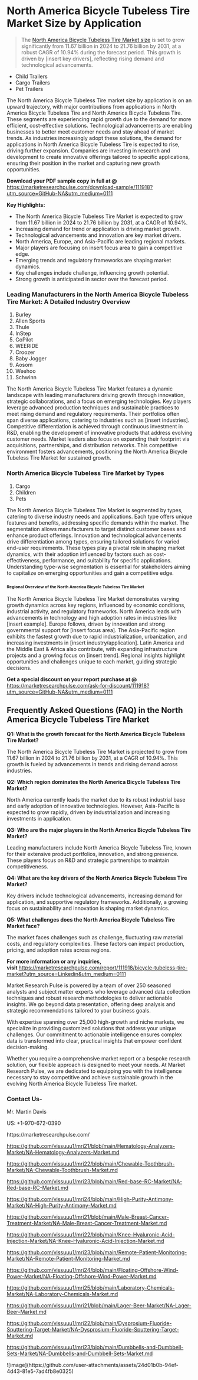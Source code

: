 <h1>North America Bicycle Tubeless Tire Market&nbsp;Size by Application</h1><blockquote><p>The <a href="https://marketresearchpulse.com/download-sample/111918?utm_source=GitHub-NA&amp;utm_medium=0111">North America Bicycle Tubeless Tire Market size</a> is set to grow significantly from 11.67 billion in 2024 to 21.76 billion by 2031, at a robust CAGR of 10.94% during the forecast period. This growth is driven by [insert key drivers], reflecting rising demand and technological advancements.</p></blockquote><ul><li>Child Trailers <li> Cargo Trailers <li> Pet Trailers</li></ul><p>The North America Bicycle Tubeless Tire market size by application is on an upward trajectory, with major contributions from applications in North America Bicycle Tubeless Tire and North America Bicycle Tubeless Tire. These segments are experiencing rapid growth due to the demand for more efficient, cost-effective solutions. Technological advancements are enabling businesses to better meet customer needs and stay ahead of market trends. As industries increasingly adopt these solutions, the demand for applications in North America Bicycle Tubeless Tire is expected to rise, driving further expansion. Companies are investing in research and development to create innovative offerings tailored to specific applications, ensuring their position in the market and capturing new growth opportunities.</p><p><strong>Download your PDF sample copy in full at @ </strong><a href="https://marketresearchpulse.com/download-sample/111918?utm_source=GitHub-NA&amp;utm_medium=0111">https://marketresearchpulse.com/download-sample/111918?utm_source=GitHub-NA&amp;utm_medium=0111</a></p><p><strong>Key Highlights: </strong></p><ul><li>The North America Bicycle Tubeless Tire Market is expected to grow from 11.67 billion in 2024 to 21.76 billion by 2031, at a CAGR of 10.94%.</li><li>Increasing demand for trend or application is driving market growth.</li><li>Technological advancements and innovation are key market drivers.</li><li>North America, Europe, and Asia-Pacific are leading regional markets.</li><li>Major players are focusing on insert focus area to gain a competitive edge.</li><li>Emerging trends and regulatory frameworks are shaping market dynamics.</li><li>Key challenges include challenge, influencing growth potential.</li><li>Strong growth is anticipated in sector over the forecast period.</li></ul><h3>Leading Manufacturers in the North America Bicycle Tubeless Tire Market: A Detailed Industry Overview</h3><ol><li>Burley</li><li>Allen Sports</li><li>Thule</li><li>InStep</li><li>CoPilot</li><li>WEERIDE</li><li>Croozer</li><li>Baby Jogger</li><li>Aosom</li><li>Weehoo</li><li>Schwinn</li></ol><div class="flex max-w-full flex-col flex-grow"><div class="min-h-8 text-message flex w-full flex-col items-end gap-2 whitespace-normal break-words [.text-message+&amp;]:mt-5" dir="auto" data-message-author-role="assistant" data-message-id="fd8432e4-4910-450d-b182-61b7bfb0a01f" data-message-model-slug="gpt-4o"><div class="flex w-full flex-col gap-1 empty:hidden first:pt-[3px]"><div class="markdown prose w-full break-words dark:prose-invert light"><p>The North America Bicycle Tubeless Tire Market features a dynamic landscape with leading manufacturers driving growth through innovation, strategic collaborations, and a focus on emerging technologies. Key players leverage advanced production techniques and sustainable practices to meet rising demand and regulatory requirements. Their portfolios often span diverse applications, catering to industries such as [insert industries]. Competitive differentiation is achieved through continuous investment in R&amp;D, enabling the development of innovative products that address evolving customer needs. Market leaders also focus on expanding their footprint via acquisitions, partnerships, and distribution networks. This competitive environment fosters advancements, positioning the North America Bicycle Tubeless Tire Market for sustained growth.</p></div></div></div></div><h3>North America Bicycle Tubeless Tire Market by Types</h3><ol><li>Cargo <li> Children <li> Pets</li></ol><div class="flex max-w-full flex-col flex-grow"><div class="min-h-8 text-message flex w-full flex-col items-end gap-2 whitespace-normal break-words [.text-message+&amp;]:mt-5" dir="auto" data-message-author-role="assistant" data-message-id="084470be-0bb7-4664-bddf-5156b4f41249" data-message-model-slug="gpt-4o-mini"><div class="flex w-full flex-col gap-1 empty:hidden first:pt-[3px]"><div class="markdown prose w-full break-words dark:prose-invert light"><p>The North America Bicycle Tubeless Tire Market is segmented by types, catering to diverse industry needs and applications. Each type offers unique features and benefits, addressing specific demands within the market. The segmentation allows manufacturers to target distinct customer bases and enhance product offerings. Innovation and technological advancements drive differentiation among types, ensuring tailored solutions for varied end-user requirements. These types play a pivotal role in shaping market dynamics, with their adoption influenced by factors such as cost-effectiveness, performance, and suitability for specific applications. Understanding type-wise segmentation is essential for stakeholders aiming to capitalize on emerging opportunities and gain a competitive edge.</p></div></div></div></div><h3><span style="font-size: 11px;">Regional Overview of the North America Bicycle Tubeless Tire Market</span></h3><div class="flex max-w-full flex-col flex-grow"><div class="min-h-8 text-message flex w-full flex-col items-end gap-2 whitespace-normal break-words [.text-message+&amp;]:mt-5" dir="auto" data-message-author-role="assistant" data-message-id="e9038762-ce64-4e30-91c9-9bd413514231" data-message-model-slug="gpt-4o-mini"><div class="flex w-full flex-col gap-1 empty:hidden first:pt-[3px]"><div class="markdown prose w-full break-words dark:prose-invert light"><p>The North America Bicycle Tubeless Tire Market demonstrates varying growth dynamics across key regions, influenced by economic conditions, industrial activity, and regulatory frameworks. North America leads with advancements in technology and high adoption rates in industries like [insert example]. Europe follows, driven by innovation and strong governmental support for [insert focus area]. The Asia-Pacific region exhibits the fastest growth due to rapid industrialization, urbanization, and increasing investments in [insert industry/application]. Latin America and the Middle East &amp; Africa also contribute, with expanding infrastructure projects and a growing focus on [insert trend]. Regional insights highlight opportunities and challenges unique to each market, guiding strategic decisions.</p></div></div></div></div><p><strong>Get a special discount on your report purchase at @ </strong><a href="https://marketresearchpulse.com/ask-for-discount/111918?utm_source=GitHub-NA&amp;utm_medium=0111">https://marketresearchpulse.com/ask-for-discount/111918?utm_source=GitHub-NA&amp;utm_medium=0111</a></p><h2>Frequently Asked Questions (FAQ) in the North America Bicycle Tubeless Tire Market</h2><p><strong>Q1: What is the growth forecast for the North America Bicycle Tubeless Tire Market?</strong></p><p>The North America Bicycle Tubeless Tire Market is projected to grow from 11.67 billion in 2024 to 21.76 billion by 2031, at a CAGR of 10.94%. This growth is fueled by advancements in trends and rising demand across industries.</p><p><strong>Q2: Which region dominates the North America Bicycle Tubeless Tire Market?</strong></p><p>North America currently leads the market due to its robust industrial base and early adoption of innovative technologies. However, Asia-Pacific is expected to grow rapidly, driven by industrialization and increasing investments in application.</p><p><strong>Q3: Who are the major players in the North America Bicycle Tubeless Tire Market?</strong></p><p>Leading manufacturers include North America Bicycle Tubeless Tire, known for their extensive product portfolios, innovation, and strong presence. These players focus on R&amp;D and strategic partnerships to maintain competitiveness.</p><p><strong>Q4: What are the key drivers of the North America Bicycle Tubeless Tire Market?</strong></p><p>Key drivers include technological advancements, increasing demand for application, and supportive regulatory frameworks. Additionally, a growing focus on sustainability and innovation is shaping market dynamics.</p><p><strong>Q5: What challenges does the North America Bicycle Tubeless Tire Market face?</strong></p><p>The market faces challenges such as challenge, fluctuating raw material costs, and regulatory complexities. These factors can impact production, pricing, and adoption rates across regions.</p><p><strong>For more information or any inquiries, visit&nbsp;</strong><a href="https://marketresearchpulse.com/report/111918/bicycle-tubeless-tire-market?utm_source=Linkedin&utm_medium=0111">https://marketresearchpulse.com/report/111918/bicycle-tubeless-tire-market?utm_source=Linkedin&utm_medium=0111</a></p><p>Market Research Pulse is powered by a team of over 250 seasoned analysts and subject matter experts who leverage advanced data collection techniques and robust research methodologies to deliver actionable insights. We go beyond data presentation, offering deep analysis and strategic recommendations tailored to your business goals.</p><p>With expertise spanning over 25,000 high-growth and niche markets, we specialize in providing customized solutions that address your unique challenges. Our commitment to actionable intelligence ensures complex data is transformed into clear, practical insights that empower confident decision-making.</p><p>Whether you require a comprehensive market report or a bespoke research solution, our flexible approach is designed to meet your needs. At Market Research Pulse, we are dedicated to equipping you with the intelligence necessary to stay competitive and achieve sustainable growth in the evolving North America Bicycle Tubeless Tire market.</p><h3><strong>Contact Us-</strong></h3><p>Mr. Martin Davis</p><p>US: +1-970-672-0390</p><p>https://marketresearchpulse.com/</p><p><a href="https://github.com/vissuuu1/mri21/blob/main/Hematology-Analyzers-Market/NA-Hematology-Analyzers-Market.md">https://github.com/vissuuu1/mri21/blob/main/Hematology-Analyzers-Market/NA-Hematology-Analyzers-Market.md</a></p><p><a href="https://github.com/vissuuu1/mri22/blob/main/Chewable-Toothbrush-Market/NA-Chewable-Toothbrush-Market.md">https://github.com/vissuuu1/mri22/blob/main/Chewable-Toothbrush-Market/NA-Chewable-Toothbrush-Market.md</a></p><p><a href="https://github.com/vissuuu1/mri23/blob/main/Red-base-RC-Market/NA-Red-base-RC-Market.md">https://github.com/vissuuu1/mri23/blob/main/Red-base-RC-Market/NA-Red-base-RC-Market.md</a></p><p><a href="https://github.com/vissuuu1/mri24/blob/main/High-Purity-Antimony-Market/NA-High-Purity-Antimony-Market.md">https://github.com/vissuuu1/mri24/blob/main/High-Purity-Antimony-Market/NA-High-Purity-Antimony-Market.md</a></p><p><a href="https://github.com/vissuuu1/mri21/blob/main/Male-Breast-Cancer-Treatment-Market/NA-Male-Breast-Cancer-Treatment-Market.md">https://github.com/vissuuu1/mri21/blob/main/Male-Breast-Cancer-Treatment-Market/NA-Male-Breast-Cancer-Treatment-Market.md</a></p><p><a href="https://github.com/vissuuu1/mri22/blob/main/Knee-Hyaluronic-Acid-Injection-Market/NA-Knee-Hyaluronic-Acid-Injection-Market.md">https://github.com/vissuuu1/mri22/blob/main/Knee-Hyaluronic-Acid-Injection-Market/NA-Knee-Hyaluronic-Acid-Injection-Market.md</a></p><p><a href="https://github.com/vissuuu1/mri23/blob/main/Remote-Patient-Monitoring-Market/NA-Remote-Patient-Monitoring-Market.md">https://github.com/vissuuu1/mri23/blob/main/Remote-Patient-Monitoring-Market/NA-Remote-Patient-Monitoring-Market.md</a></p><p><a href="https://github.com/vissuuu1/mri24/blob/main/Floating-Offshore-Wind-Power-Market/NA-Floating-Offshore-Wind-Power-Market.md">https://github.com/vissuuu1/mri24/blob/main/Floating-Offshore-Wind-Power-Market/NA-Floating-Offshore-Wind-Power-Market.md</a></p><p><a href="https://github.com/vissuuu1/mri25/blob/main/Laboratory-Chemicals-Market/NA-Laboratory-Chemicals-Market.md">https://github.com/vissuuu1/mri25/blob/main/Laboratory-Chemicals-Market/NA-Laboratory-Chemicals-Market.md</a></p><p><a href="https://github.com/vissuuu1/mri21/blob/main/Lager-Beer-Market/NA-Lager-Beer-Market.md">https://github.com/vissuuu1/mri21/blob/main/Lager-Beer-Market/NA-Lager-Beer-Market.md</a></p><p><a href="https://github.com/vissuuu1/mri22/blob/main/Dysprosium-Fluoride-Sputtering-Target-Market/NA-Dysprosium-Fluoride-Sputtering-Target-Market.md">https://github.com/vissuuu1/mri22/blob/main/Dysprosium-Fluoride-Sputtering-Target-Market/NA-Dysprosium-Fluoride-Sputtering-Target-Market.md</a></p><p><a href="https://github.com/vissuuu1/mri23/blob/main/Dumbbells-and-Dumbbell-Sets-Market/NA-Dumbbells-and-Dumbbell-Sets-Market.md">https://github.com/vissuuu1/mri23/blob/main/Dumbbells-and-Dumbbell-Sets-Market/NA-Dumbbells-and-Dumbbell-Sets-Market.md</a></p>
![image](https://github.com/user-attachments/assets/24d01b0b-94ef-4d43-81e5-7ad4fb8e0325)
